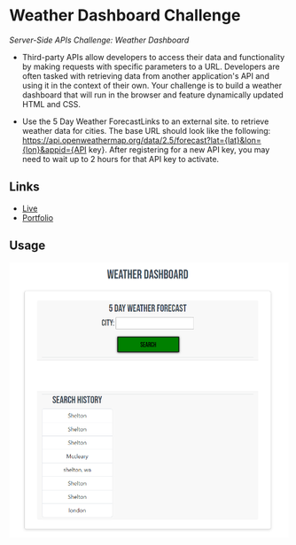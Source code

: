 # Weather Dashboard Challenge
_Server-Side APIs Challenge: Weather Dashboard_
* Third-party APIs allow developers to access their data and functionality by making requests with specific parameters to a URL. Developers are often tasked with retrieving data from another application's API and using it in the context of their own. Your challenge is to build a weather dashboard that will run in the browser and feature dynamically updated HTML and CSS.

* Use the 5 Day Weather ForecastLinks to an external site. to retrieve weather data for cities. The base URL should look like the following: https://api.openweathermap.org/data/2.5/forecast?lat={lat}&lon={lon}&appid={API key}. After registering for a new API key, you may need to wait up to 2 hours for that API key to activate.

## Links
* [Live](https://mcbariekman.github.io/weather-dashboard-challenge/)
* [Portfolio](https://mcbariekman.github.io/bariekman_portfolio/)

## Usage
![Live Page](./assets/usage.png)

